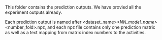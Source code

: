 This folder contains the prediction outputs.
We have provied all the experiment outputs already.

Each prediction output is named after <dataset_name>_<NN_model_name>_<number_fold>.npz, and each npz file contains only one prediction matrix as well as a text mapping from matrix index numbers to the activities.
